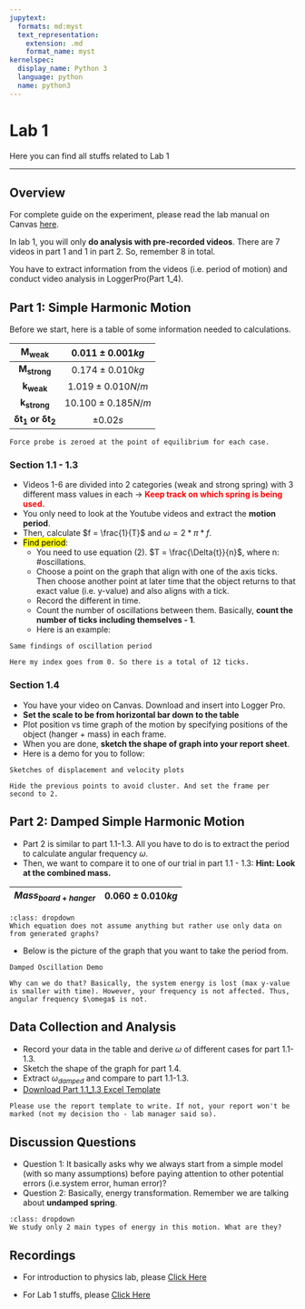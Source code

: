```yaml
---
jupytext:
  formats: md:myst
  text_representation:
    extension: .md
    format_name: myst
kernelspec:
  display_name: Python 3
  language: python
  name: python3
---
```


# Lab 1

Here you can find all stuffs related to Lab 1
___

## Overview

For complete guide on the experiment, please read the lab manual on Canvas [here](https://canvas.ubc.ca/courses/69484/files/12331275?module_item_id=2840042).

In lab 1, you will only **do analysis with pre-recorded videos**. There are 7 videos in part 1 and 1 in part 2. So, remember 8 in total.

You have to extract information from the videos (i.e. period of motion) and conduct video analysis in LoggerPro(Part 1_4).

## Part 1: Simple Harmonic Motion

Before we start, here is a table of some information needed to calculations.

|$\pmb{M_{weak}}$| $0.011\pm{0.001} kg$
|:---------------:|:----------------:|
|$\pmb{M_{strong}}$| $0.174\pm{0.010} kg$|
|$\pmb{k_{weak}}$| $1.019\pm{0.010} N/m$|
|$\pmb{k_{strong}}$| $10.100\pm{0.185} N/m$
|$\pmb{\delta{t_{1}}\:or\:\delta{t_{2}}}$| $\pm{0.02} s$|

```{note}
Force probe is zeroed at the point of equilibrium for each case.
```

### Section 1.1 - 1.3

- Videos 1-6 are divided into 2 categories (weak and strong spring) with 3 different mass values in each \-> <font color=red><b>Keep track on which spring is being used.</b></font>
- You only need to look at the Youtube videos and extract the **motion period**.
- Then, calculate $f = \frac{1}{T}$ and $\omega = 2*\pi*f$.
- <mark>Find period</mark>:
  - You need to use equation (2). $T = \frac{\Delta{t}}{n}$, where n: #oscillations.
  - Choose a point on the graph that align with one of the axis ticks. Then choose another point at later time that the object returns to that exact value (i.e. y-value) and also aligns with a tick.
  - Record the different in time.
  - Count the number of oscillations between them. Basically, **count the number of ticks including themselves - 1**.
  - Here is an example:

```{figure} ../../images/lab1/lab1_period.jpg
Same findings of oscillation period
```

```{caution}
Here my index goes from 0. So there is a total of 12 ticks.
```

### Section 1.4

- You have your video on Canvas. Download and insert into Logger Pro.
- **Set the scale to be from horizontal bar down to the table**
- Plot position vs time graph of the motion by specifying positions of the object (hanger + mass) in each frame.
- When you are done, **sketch the shape of graph into your report sheet**.
- Here is a demo for you to follow:

```{figure} ../../images/lab1/lab1_part1_4.jpg
Sketches of displacement and velocity plots
```

```{tip}
Hide the previous points to avoid cluster. And set the frame per second to 2.
```

<!-- #endregion -->

## Part 2: Damped Simple Harmonic Motion

- Part 2 is similar to part 1.1-1.3. All you have to do is to extract the period to calculate angular frequency $\omega$.
- Then, we want to compare it to one of our trial in part 1.1 - 1.3: **Hint: Look at the combined mass.**

|$Mass_{board+hanger}$|$0.060\pm{0.010} kg$|
|:-------------------:|:--------------:|

```{tip}
:class: dropdown
Which equation does not assume anything but rather use only data on from generated graphs?
```

- Below is the picture of the graph that you want to take the period from.

```{figure} ../../images/lab1/lab1_damp.jpg
Damped Oscillation Demo
```

```{tip}
Why can we do that? Basically, the system energy is lost (max y-value is smaller with time). However, your frequency is not affected. Thus, angular frequency $\omega$ is not.
```

## Data Collection and Analysis

- Record your data in the table and derive $\omega$ of different cases for part 1.1-1.3.
- Sketch the shape of the graph for part 1.4.
- Extract $\omega_{damped}$ and compare to part 1.1-1.3.
- [Download Part 1.1_1.3 Excel Template](https://docs.google.com/spreadsheets/d/e/2PACX-1vRzJJjfgeLcQuS1L45VlsObmCSQuhqCSLJCvZVdfvCjzC_Ki31w3XtpX5_JkCY9Xb4u6DVfC8tZy1Ox/pub?output=xlsx)

```{caution}
Please use the report template to write. If not, your report won't be marked (not my decision tho - lab manager said so).
```

## Discussion Questions

- Question 1: It basically asks why we always start from a simple model (with so many assumptions) before paying attention to other potential errors (i.e.system error, human error)?
- Question 2: Basically, energy transformation. Remember we are talking about **undamped spring**.

```{tip}
:class: dropdown
We study only 2 main types of energy in this motion. What are they?
```

## Recordings

- For introduction to physics lab, please [Click Here](https://ubc.zoom.us/rec/share/g-_y_Mf_nx94CwYkEiswMXkg5iKS2owo-2SE8dAoHzxReV4Frqr5rgNcyNM4bHNk.G0eAFEwhiZx49gBH?startTime=1611945511000)

- For Lab 1 stuffs, please [Click Here](https://ubc.zoom.us/rec/share/g-_y_Mf_nx94CwYkEiswMXkg5iKS2owo-2SE8dAoHzxReV4Frqr5rgNcyNM4bHNk.G0eAFEwhiZx49gBH?startTime=1611946556000)

